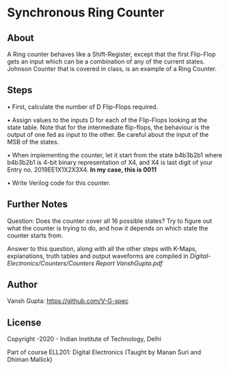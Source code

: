 # Synchronous Ring Counter

## About
A Ring counter behaves like a Shift-Register, except that the first Flip-Flop
gets an input which can be a combination of any of the current states.
Johnson Counter that is covered in class, is an example of a Ring Counter.

## Steps
• First, calculate the number of D Flip-Flops required.

• Assign values to the inputs D for each of the Flip-Flops looking at the
state table. Note that for the intermediate flip-flops, the
behaviour is the output of one fed as input to the other. Be careful
about the input of the MSB of the states.

• When implementing the counter, let it start from the state b4b3b2b1
where b4b3b2b1 is 4-bit binary representation of X4, and X4 is last
digit of your Entry no. 2019EE1X1X2X3X4.
   **In my case, this is 0011**

• Write Verilog code for this counter.

## Further Notes
Question: Does the counter cover all 16 possible states? Try to figure out what
the counter is trying to do, and how it depends on which state the
counter starts from.

Answer to this question, along with all the other steps with K-Maps, explanations, truth tables and output waveforms are compiled in *Digital-Electronics/Counters/Counters Report VanshGupta.pdf*

## Author

Vansh Gupta: https://github.com/V-G-spec

## License

Copyright -2020 - Indian Institute of Technology, Delhi

Part of course ELL201: Digital Electronics (Taught by Manan Suri and Dhiman Mallick)
